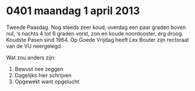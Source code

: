 # 0401 maandag 1 april 2013
Tweede Paasdag. Nog steeds zeer koud, overdag een paar graden boven nul, ‘s nachts 4 tot 6 graden vorst, zon en koude noordooster, erg droog. Koudste Pasen sind 1964. Op Goede Vrijdag heeft Lex Bouter zijn rectoraat van de VU neergelegd.

Wat zou anders zijn:

1.	Bewust nee zeggen
2.	Dagelijks hier schrijven
3.	Opgewekt want opgelucht



